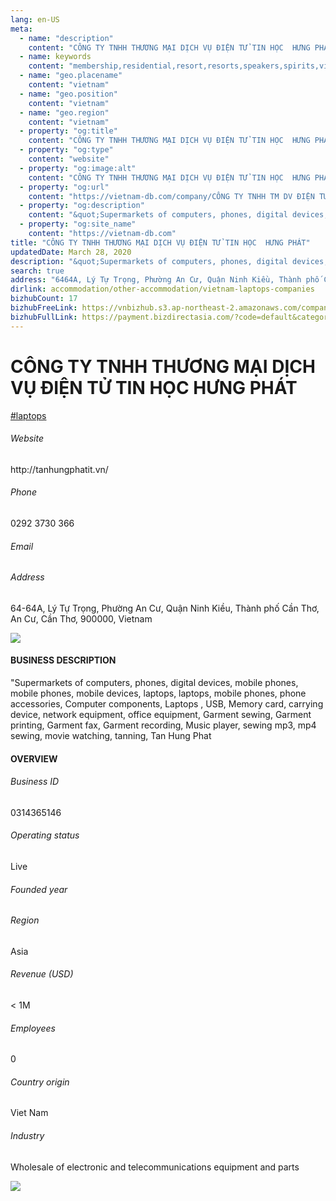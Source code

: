 ```yaml
---
lang: en-US
meta:
  - name: "description"
    content: "CÔNG TY TNHH THƯƠNG MẠI DỊCH VỤ ĐIỆN TỬ TIN HỌC  HƯNG PHÁT"
  - name: keywords
    content: "membership,residential,resort,resorts,speakers,spirits,virtual,wireless,wireless,wireless,wireless,wireless,wireless,wireless,wireless,wireless,wireless,vietnam-laptops-companies"
  - name: "geo.placename"
    content: "vietnam"
  - name: "geo.position"
    content: "vietnam"
  - name: "geo.region"
    content: "vietnam"
  - property: "og:title"
    content: "CÔNG TY TNHH THƯƠNG MẠI DỊCH VỤ ĐIỆN TỬ TIN HỌC  HƯNG PHÁT | Vietnam DB"
  - property: "og:type"
    content: "website"
  - property: "og:image:alt"
    content: "CÔNG TY TNHH THƯƠNG MẠI DỊCH VỤ ĐIỆN TỬ TIN HỌC  HƯNG PHÁT"
  - property: "og:url"
    content: "https://vietnam-db.com/company/CÔNG TY TNHH TM DV ĐIỆN TỬ TIN HỌC HƯNG PHÁT-2507502"
  - property: "og:description"
    content: "&quot;Supermarkets of computers, phones, digital devices, mobile phones, mobile phones, mobile devices, laptops, laptops, mobile phones, phone accessories, Computer components, Laptops , USB, Memory card, carrying device, network equipment, office equipment, Garment sewing, Garment printing, Garment fax, Garment recording, Music player, sewing mp3, mp4 sewing, movie watching, tanning, Tan Hung Phat"
  - property: "og:site_name"
    content: "https://vietnam-db.com"
title: "CÔNG TY TNHH THƯƠNG MẠI DỊCH VỤ ĐIỆN TỬ TIN HỌC  HƯNG PHÁT"
updatedDate: March 28, 2020
description: "&quot;Supermarkets of computers, phones, digital devices, mobile phones, mobile phones, mobile devices, laptops, laptops, mobile phones, phone accessories, Computer components, Laptops , USB, Memory card, carrying device, network equipment, office equipment, Garment sewing, Garment printing, Garment fax, Garment recording, Music player, sewing mp3, mp4 sewing, movie watching, tanning, Tan Hung Phat"
search: true
address: "6464A, Lý Tự Trọng, Phường An Cư, Quận Ninh Kiều, Thành phố Cần Thơ, An Cư, Cần Thơ, 900000, Vietnam"
dirlink: accommodation/other-accommodation/vietnam-laptops-companies
bizhubCount: 17
bizhubFreeLink: https://vnbizhub.s3.ap-northeast-2.amazonaws.com/companies/vietnam-laptops-companies_preview.xlsx
bizhubFullLink: https://payment.bizdirectasia.com/?code=default&category=bizhub&item=vietnam-laptops-companies&redirect=https://vietnam-db.com
---
```



<div class="bd-item">
    <div class="item-content">
        <div class="detail-title-wrap">
            <h1 class="detail-title">
                CÔNG TY TNHH THƯƠNG MẠI DỊCH VỤ ĐIỆN TỬ TIN HỌC  HƯNG PHÁT
            </h1>
        </div>
		<div class="detail-tagslist"><a href="/accommodation/other-accommodation/tags/laptops" class="detail-tagitem">#laptops</a></div>
        <h6 class="bd-label">Website</h6>
        <p>http://tanhungphatit.vn/</p>
		<h6 class="bd-label">Phone</h6>
        <p>0292 3730 366</p>
        <h6 class="bd-label">Email</h6>
        <p><a class="textColorPrimary" href="#"></a></p>
        <h6 class="bd-label">Address</h6>
        <p>64-64A, Lý Tự Trọng, Phường An Cư, Quận Ninh Kiều, Thành phố Cần Thơ, An Cư, Cần Thơ, 900000, Vietnam</p>
    </div>
</div>

<div class="banner-wrap text-center"><a href="" class="banner-link"><img src="/assets/vndb.com/BannerAds2.jpg" class="banner-img"></a></div>

<div class="bd-item">
    <div class="item-content">
        <h4 class="textColorPrimary item-title">BUSINESS DESCRIPTION</h4>
        <p>&quot;Supermarkets of computers, phones, digital devices, mobile phones, mobile phones, mobile devices, laptops, laptops, mobile phones, phone accessories, Computer components, Laptops , USB, Memory card, carrying device, network equipment, office equipment, Garment sewing, Garment printing, Garment fax, Garment recording, Music player, sewing mp3, mp4 sewing, movie watching, tanning, Tan Hung Phat</p>
    </div>
</div>

<div class="bd-item">
    <div class="item-content">
        <h4 class="textColorPrimary item-title">OVERVIEW</h4>
        <div class="item-info">
            <h6 class="bd-label">Business ID</h6>
            <p>0314365146</p>
        </div>
        <div class="item-info">
            <h6 class="bd-label">Operating status</h6>
            <p>Live<small class="bd-status_dot live"></small></p>
        </div>
        <div class="item-info">
            <h6 class="bd-label">Founded year</h6>
            <p></p>
        </div>
        <div class="item-info">
            <h6 class="bd-label">Region</h6>
            <p>Asia</p>
        </div>
        <div class="item-info">
            <h6 class="bd-label">Revenue (USD)</h6>
            <p>&lt; 1M</p>
        </div>
        <div class="item-info">
            <h6 class="bd-label">Employees</h6>
            <p>0</p>
        </div>
        <div class="item-info">
            <h6 class="bd-label">Country origin</h6>
            <p>Viet Nam</p>
        </div>
        <div class="item-info">
            <h6 class="bd-label">Industry</h6>
            <p>Wholesale of electronic and telecommunications equipment and parts</p>
        </div>
    </div>
</div>

<div class="banner-wrap text-center"><a href="" class="banner-link"><img src="/assets/vndb.com/BannerAd_04_728x90.jpg" class="banner-img"></a></div>

<CustomPopup popupTitle="ENTER EMAIL TO DOWNLOAD" popupSubTitle="The companies data will be sent to your inbox. Please enter your email." :free="this.$frontmatter.bizhubFreeLink" :paid="this.$frontmatter.bizhubFullLink" :count="this.$frontmatter.bizhubCount"/>

